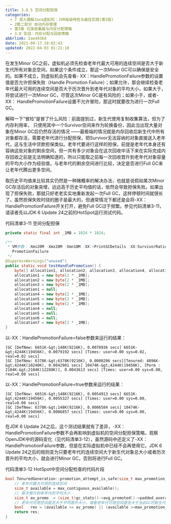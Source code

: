 ```yaml
---
title: 3.8.5 空间分配担保
categories: 
  - 7 深入理解Java虛拟机：JVM高级特性与最佳实践(第3版)
  - 2第二部分 自动内存管理
  - 第3章 垃圾收集器与内存分配策略
  - 3.8 实战：内存分配与回收策略
abbrlink: 2ae4936d
date: 2021-09-17 10:02:43
updated: 2022-04-03 01:21:18
---
```

在发生Minor GC之前，虚拟机必须先检查老年代最大可用的连续空间是否大于新生代所有对象总空间，如果这个条件成立，那这一次Minor GC可以确保是安全的。如果不成立，则虚拟机会先查看- XX：HandlePromotionFailure参数的设置值是否允许担保失败（Handle Promotion Failure）；如果允许，那会继续检查老年代最大可用的连续空间是否大于历次晋升到老年代对象的平均大小，如果大于，将尝试进行一次Minor GC，尽管这次Minor GC是有风险的；如果小于，或者-XX： HandlePromotionFailure设置不允许冒险，那这时就要改为进行一次Full GC。

解释一下“冒险”是冒了什么风险：前面提到过，新生代使用复制收集算法，但为了内存利用率， 只使用其中一个Survivor空间来作为轮换备份，因此当出现大量对象在Minor GC后仍然存活的情况 ——最极端的情况就是内存回收后新生代中所有对象都存活，需要老年代进行分配担保，把Survivor无法容纳的对象直接送入老年代，这与生活中贷款担保类似。老年代要进行这样的担保，前提是老年代本身还有容纳这些对象的剩余空间，但一共有多少对象会在这次回收中活下来在实际完成内存回收之前是无法明确知道的，所以只能取之前每一次回收晋升到老年代对象容量的平均大小作为经验值，与老年代的剩余空间进行比较，决定是否进行Full GC来让老年代腾出更多空间。

取历史平均值来比较其实仍然是一种赌概率的解决办法，也就是说假如某次Minor GC存活后的对象突增，远远高于历史平均值的话，依然会导致担保失败。如果出现了担保失败，那就只好老老实实地重新发起一次Full GC，这样停顿时间就很长了。虽然担保失败时绕的圈子是最大的，但通常情况下都还是会将-XX：HandlePromotionFailure开关打开，避免Full GC过于频繁。参见代码清单3-11，请读者先以JDK 6 Update 24之前的HotSpot运行测试代码。

代码清单3-11 空间分配担保
```java
private static final int _1MB = 1024 * 1024;

/**
 * VM参数：-Xms20M -Xmx20M -Xmn10M -XX:+PrintGCDetails -XX:SurvivorRatio=8 -XX:-Handle-
   PromotionFailure
 */
@SuppressWarnings("unused")
public static void testHandlePromotion() {
    byte[] allocation1, allocation2, allocation3, allocation4, allocation5, alloca-tion6, allocation7;
    allocation1 = new byte[2 * _1MB];
    allocation2 = new byte[2 * _1MB];
    allocation3 = new byte[2 * _1MB];
    allocation1 = null;
    allocation4 = new byte[2 * _1MB];
    allocation5 = new byte[2 * _1MB];
    allocation6 = new byte[2 * _1MB];
    allocation4 = null;
    allocation5 = null;
    allocation6 = null;
    allocation7 = new byte[2 * _1MB];
}
```
以-XX：HandlePromotionFailure=false参数来运行的结果：
```
[GC [DefNew: 6651K-&gt;148K(9216K), 0.0078936 secs] 6651K-&gt;4244K(19456K), 0.0079192 secs] [Times: user=0.00 sys=0.02, real=0.02 secs]
[GC [DefNew: 6378K-&gt;6378K(9216K), 0.0000206 secs][Tenured: 4096K-&gt;4244K(10240K), 0.0042901 secs] 10474K-&gt;4244K(19456K), [Perm : 2104K-&gt;2104K(12288K)], 0.0043613 secs] [Times: user=0.00 sys=0.00, real=0.00 secs]
```
以-XX：HandlePromotionFailure=true参数来运行的结果：
```
[GC [DefNew: 6651K-&gt;148K(9216K), 0.0054913 secs] 6651K-&gt;4244K(19456K), 0.0055327 secs] [Times: user=0.00 sys=0.00, real=0.00 secs]
[GC [DefNew: 6378K-&gt;148K(9216K), 0.0006584 secs] 10474K-&gt;4244K(19456K), 0.0006857 secs] [Times: user=0.00 sys=0.00, real=0.00 secs]
```
在JDK 6 Update 24之后，这个测试结果就有了差异，-XX：HandlePromotionFailure参数不会再影响到虚拟机的空间分配担保策略，观察OpenJDK中的源码变化（见代码清单3-12），虽然源码中还定义了-XX：HandlePromotionFailure参数，但是在实际虚拟机中已经不会再使用它。JDK 6 Update 24之后的规则变为只要老年代的连续空间大于新生代对象总大小或者历次晋升的平均大小，就会进行Minor GC，否则将进行Full GC。

代码清单3-12 HotSpot中空间分配检查的代码片段
```C
bool TenuredGeneration::promotion_attempt_is_safe(size_t max_promotion_in_bytes) const {
    // 老年代最大可用的连续空间
    size_t available = max_contiguous_available();
    // 每次晋升到老年代的平均大小
    size_t av_promo  = (size_t)gc_stats()->avg_promoted()->padded_average();
    // 老年代可用空间是否大于平均晋升大小，或者老年代可用空间是否大于当此GC时新生代所有对象容量
    bool   res = (available >= av_promo) || (available >=max_promotion_in_bytes);
    return res;
}
```
